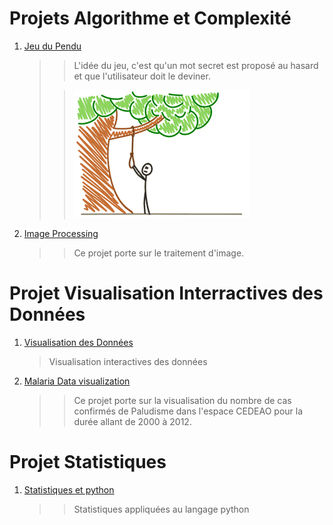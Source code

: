 # Projets Algorithme et Complexité

  1. [Jeu du Pendu](https://github.com/AYLY92/Algorithmique-et-Complexite/tree/master/Semestre1/Projet-Hangman-master)
      >
      >> L'idée du jeu, c'est qu'un mot secret est proposé au hasard et que l'utilisateur doit le deviner.
      >
      >> ![](/images/pendu.png)
      
  2. [Image Processing](https://github.com/AYLY92/Algorithmique-et-Complexite/tree/master/Semestre1/Projet%20Image%20Processing)
      >
      >> Ce projet porte sur le traitement d'image.

# Projet Visualisation Interractives des Données

  1. [Visualisation des Données](https://github.com/AYLY92/Projet1-de-Visualisation-des-Donnees)
      >
      > Visualisation interactives des données
      
  2. [Malaria Data visualization]( https://groupdataviz.github.io/Malaria_dataviz/)
      >
      >> Ce projet porte sur la visualisation du nombre de cas confirmés de Paludisme dans l'espace CEDEAO pour la durée allant de 2000 à      2012.
  
# Projet Statistiques

  1. [Statistiques et python](https://github.com/AYLY92/Statistiques)
      >
      >> Statistiques appliquées au langage python
